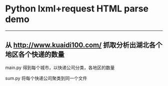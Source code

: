 # Python lxml+request HTML parse demo
---


## 从 http://www.kuaidi100.com/ 抓取分析出湖北各个地区各个快递的数量

main.py 得到每个城市，以快递公司分类，各地区的数量

sum.py 将每个快递公司聚类到同一个文件

